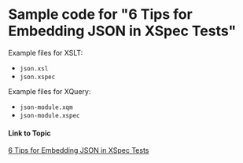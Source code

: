# Sample code for "6 Tips for Embedding JSON in XSpec Tests"

Example files for XSLT:

* `json.xsl`
* `json.xspec`

Example files for XQuery:

* `json-module.xqm`
* `json-module.xspec`

#### Link to Topic
[6 Tips for Embedding JSON in XSpec Tests](https://medium.com/@xspectacles/6-tips-for-embedding-json-in-xspec-tests-97306ae5578f)
